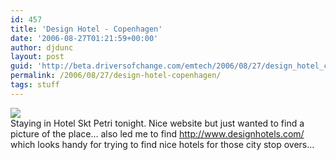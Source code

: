 ```yaml
---
id: 457
title: 'Design Hotel - Copenhagen'
date: '2006-08-27T01:21:59+00:00'
author: djdunc
layout: post
guid: 'http://beta.driversofchange.com/emtech/2006/08/27/design_hotel_copenhagen/'
permalink: /2006/08/27/design-hotel-copenhagen/
tags: stuff
---
```


[![](https://i0.wp.com/www.hotelsktpetri.com/images/offers/design.jpg?w=300)](http://www.hotelsktpetri.com/offers/design.html "Enjoy Design")  
Staying in Hotel Skt Petri tonight. Nice website but just wanted to find a picture of the place… also led me to find <http://www.designhotels.com/> which looks handy for trying to find nice hotels for those city stop overs…